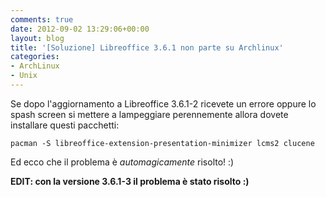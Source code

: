 ```yaml
---
comments: true
date: 2012-09-02 13:29:06+00:00
layout: blog
title: '[Soluzione] Libreoffice 3.6.1 non parte su Archlinux'
categories:
- ArchLinux
- Unix
---
```


Se dopo l'aggiornamento a Libreoffice 3.6.1-2 ricevete un errore oppure lo spash screen si mettere a lampeggiare perennemente allora dovete installare questi pacchetti:

`pacman -S libreoffice-extension-presentation-minimizer lcms2 clucene`

Ed ecco che il problema è _automagicamente_ risolto! :)

**EDIT: con la versione 3.6.1-3 il problema è stato risolto :)**
